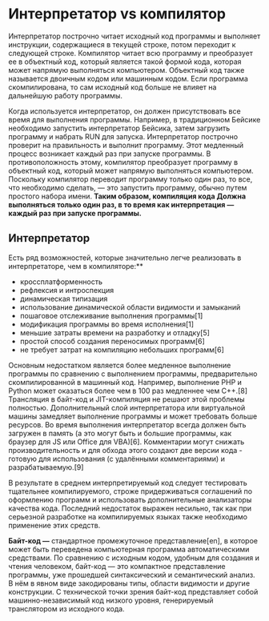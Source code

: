 # Интерпретатор vs компилятор
Интерпретатор построчно читает исходный код программы и выполняет инструкции, содержащиеся в текущей строке, потом переходит к следующей строке. 
Компилятор читает всю программу и преобразует ее в объектный код, который является такой формой кода, которая может напрямую выполняться компьютером. 
Объектный код также называется двоичным кодом или машинным кодом. 
Если программа скомпилирована, то сам исходный код больше не влияет на дальнейшую работу программы.

Когда используется интерпретатор, он должен присутствовать все время для выполнения программы. 
Например, в традиционном Бейсике необходимо запустить интерпретатор Бейсика, затем загрузить программу и набрать RUN для запуска.
Интерпретатор построчно проверит на правильность и выполнит программу. Этот медленный процесс возникает каждый раз при запуске программы. 
В противоположность этому, компилятор преобразует программу в объектный код, который может напрямую выполняться компьютером. 
Поскольку компилятор переводит программу только один раз, то все, что необходимо сделать, — это запустить программу, обычно путем простого набора имени. 
**Таким образом, компиляция кода Должна выполняться только один раз, в то время как интерпретация — каждый раз при запуске программы.**

## Интерпретатор
Есть ряд возможностей, которые значительно легче реализовать в интерпретаторе, чем в компиляторе:**
+ кроссплатформенность
+ рефлексия и интроспекция
+ динамическая типизация
+ использование динамической области видимости и замыканий
+ пошаговое отслеживание выполнения программы[1]
+ модификация программы во время исполнения[1]
+ меньшие затраты времени на разработку и отладку[5]
+ простой способ создания переносимых программ[6]
+ не требует затрат на компиляцию небольших программ[6]

Основным недостатком является более медленное выполнение программы по сравнению с выполнением программы, предварительно скомпилированной в машинный код. 
Например, выполнение PHP и Python может оказаться более чем в 100 раз медленнее чем C++.[8] 
Трансляция в байт-код и JIT-компиляция не решают этой проблемы полностью. 
Дополнительный слой интерпретатора или виртуальной машины замедляет выполнение программы и может требовать больше ресурсов. 
Во время выполнения интерпретатор всегда должен быть загружен в память (а это могут быть и большие программы, как браузер для JS или Office для VBA)[6]. 
Комментарии могут снижать производительность и для обхода этого создают две версии кода - готовую для использования (с удалёнными комментариями) и разрабатываемую.[9]

В результате в среднем интерпретируемый код следует тестировать тщательнее компилируемого, строже придерживаться соглашений по оформлению программ 
и использовать дополнительные анализаторы качества кода. Последний недостаток выражен несильно, так как при серьезной разработке на компилируемых языках 
также необходимо применение этих средств.


**Байт-код —** стандартное промежуточное представление[en], в которое может 
быть переведена компьютерная программа автоматическими средствами. По сравнению с исходным кодом, 
удобным для создания и чтения человеком, байт-код — это компактное представление программы, уже прошедшей синтаксический и семантический анализ. 
В нём в явном виде закодированы типы, области видимости и другие конструкции. С технической точки зрения байт-код представляет собой машинно-независимый 
код низкого уровня, генерируемый транслятором из исходного кода.
